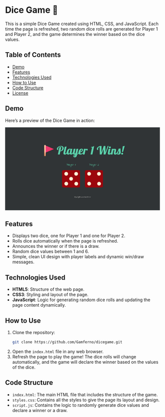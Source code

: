 # Dice Game 🎲

This is a simple Dice Game created using HTML, CSS, and JavaScript. Each time the page is refreshed, two random dice rolls are generated for Player 1 and Player 2, and the game determines the winner based on the dice values.

## Table of Contents
- [Demo](#demo)
- [Features](#features)
- [Technologies Used](#technologies-used)
- [How to Use](#how-to-use)
- [Code Structure](#code-structure)
- [License](#license)

## Demo
Here’s a preview of the Dice Game in action:

![Dice Game Preview](./images/preview.png)

## Features
- Displays two dice, one for Player 1 and one for Player 2.
- Rolls dice automatically when the page is refreshed.
- Announces the winner or if there is a draw.
- Random dice values between 1 and 6.
- Simple, clean UI design with player labels and dynamic win/draw messages.

## Technologies Used
- **HTML5**: Structure of the web page.
- **CSS3**: Styling and layout of the page.
- **JavaScript**: Logic for generating random dice rolls and updating the page content dynamically.

## How to Use
1. Clone the repository:
   ```bash
   git clone https://github.com/Gamferno/dicegame.git
   ```
2. Open the `index.html` file in any web browser.
3. Refresh the page to play the game! The dice rolls will change automatically, and the game will declare the winner based on the values of the dice.

## Code Structure
- `index.html`: The main HTML file that includes the structure of the game.
- `styles.css`: Contains all the styles to give the page its layout and design.
- `script.js`: Contains the logic to randomly generate dice values and declare a winner or a draw.
